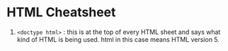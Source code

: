 
# HTML Cheatsheet

1. `<doctype html>` : this is at the top of every HTML sheet and says what kind of HTML is being used. html in this case means HTML version 5.
